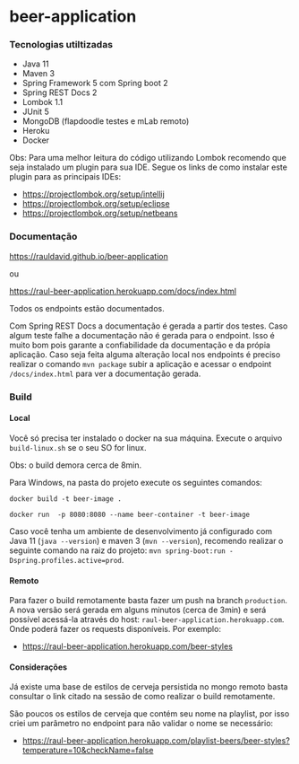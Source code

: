 # beer-application
### Tecnologias utiltizadas

- Java 11
- Maven 3
- Spring Framework 5 com Spring boot 2
- Spring REST Docs 2
- Lombok 1.1
- JUnit 5
- MongoDB (flapdoodle testes e mLab remoto)
- Heroku
- Docker

Obs: Para uma melhor leitura do código utilizando Lombok
recomendo que seja instalado um plugin para sua IDE.
Segue os links de como instalar este plugin para as principais
IDEs:

- https://projectlombok.org/setup/intellij
- https://projectlombok.org/setup/eclipse
- https://projectlombok.org/setup/netbeans

### Documentação
https://rauldavid.github.io/beer-application

ou

https://raul-beer-application.herokuapp.com/docs/index.html

Todos os endpoints estão documentados.

Com Spring REST Docs a documentação é gerada a partir dos testes.
Caso algum teste falhe a documentação não é gerada para o endpoint.
Isso é muito bom pois garante a confiabilidade da documentação e da
própia aplicação. Caso seja feita alguma alteração local nos
endpoints é preciso realizar o comando `mvn package` subir a aplicação
e acessar o endpoint `/docs/index.html` para ver a documentação gerada.

### Build
#### Local

Você só precisa ter instalado o docker na sua máquina.
Execute o arquivo `build-linux.sh` se o seu SO for linux.

Obs: o build demora cerca de 8min.

Para Windows, na pasta do projeto execute os seguintes comandos:

`docker build -t beer-image .`

`docker run  -p 8080:8080 --name beer-container -t beer-image`

Caso você tenha um ambiente de desenvolvimento já configurado com
Java 11 (`java --version`) e maven 3 (`mvn --version`),
recomendo realizar o seguinte comando na raiz do projeto:
`mvn spring-boot:run -Dspring.profiles.active=prod`.

#### Remoto

Para fazer o build remotamente basta fazer um push na branch
`production`. A nova versão será gerada em alguns minutos 
(cerca de 3min) e será possível acessá-la
através do host: `raul-beer-application.herokuapp.com`. Onde poderá
fazer os requests disponíveis. Por exemplo: 
- https://raul-beer-application.herokuapp.com/beer-styles

#### Considerações

Já existe uma base de estilos de cerveja persistida no mongo
remoto basta consultar o link citado na sessão de como realizar o build
remotamente.

São poucos os estilos de cerveja que contém seu nome na playlist,
por isso criei um parâmetro no endpoint para não validar o nome 
se necessário:
- https://raul-beer-application.herokuapp.com/playlist-beers/beer-styles?temperature=10&checkName=false
  

